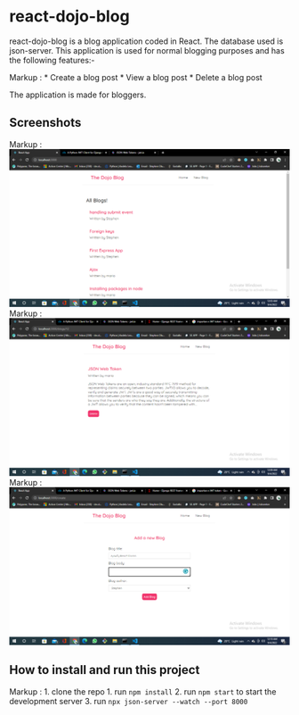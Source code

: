 # react-dojo-blog
react-dojo-blog is a blog application coded in React. The database used is json-server. This application is used for normal blogging purposes and has the following features:-

Markup :    * Create a blog post
            * View a blog post
            * Delete a blog post

The application is made for bloggers.

## Screenshots
Markup : ![picture alt](public/1.png "Home page")
Markup : ![picture alt](public/2.png "Details page")
Markup : ![picture alt](public/3.png "Create page")

## How to install and run this project
 Markup : 1. clone the repo
          1. run `npm install`
          2. run `npm start` to start the development server
          3. run `npx json-server --watch --port 8000`

